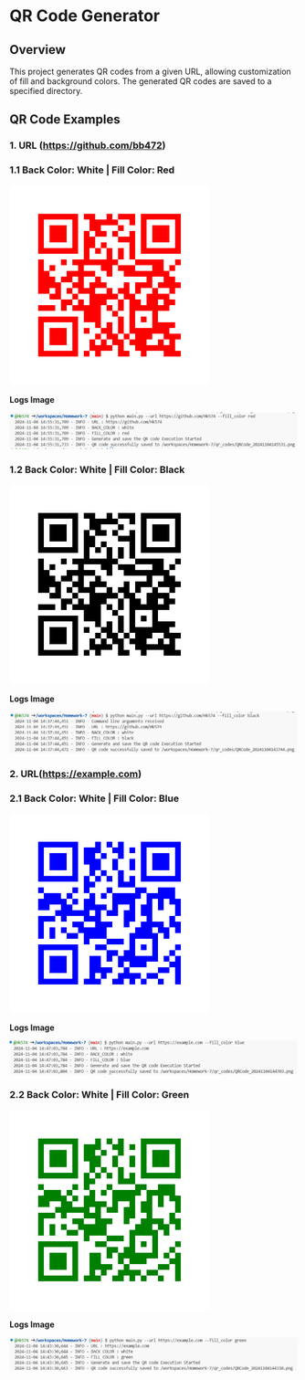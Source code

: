 # QR Code Generator

## Overview
This project generates QR codes from a given URL, allowing customization of fill and background colors. The generated QR codes are saved to a specified directory.

## QR Code Examples

### 1. URL (https://github.com/bb472)
### 1.1 Back Color: White | Fill Color: Red  
![Red QR Code](qr_codes/QRCode_20241104143157.png)

**Logs Image**

![Logs Image](logs/log1.png)


### 1.2 Back Color: White | Fill Color: Black  
![Black QR Code](qr_codes/QRCode_20241104143115.png)

**Logs Image**

![Logs Image](logs/log2.png)



### 2. URL(https://example.com)

### 2.1 Back Color: White | Fill Color: Blue  
![Black QR Code](qr_codes/QRCode_20241104144703.png)

**Logs Image**

![Logs Image](logs/log3.png)


### 2.2 Back Color: White | Fill Color: Green  
![Black QR Code](qr_codes/QRCode_20241104144330.png)

**Logs Image**

![Logs Image](logs/log4.png)



